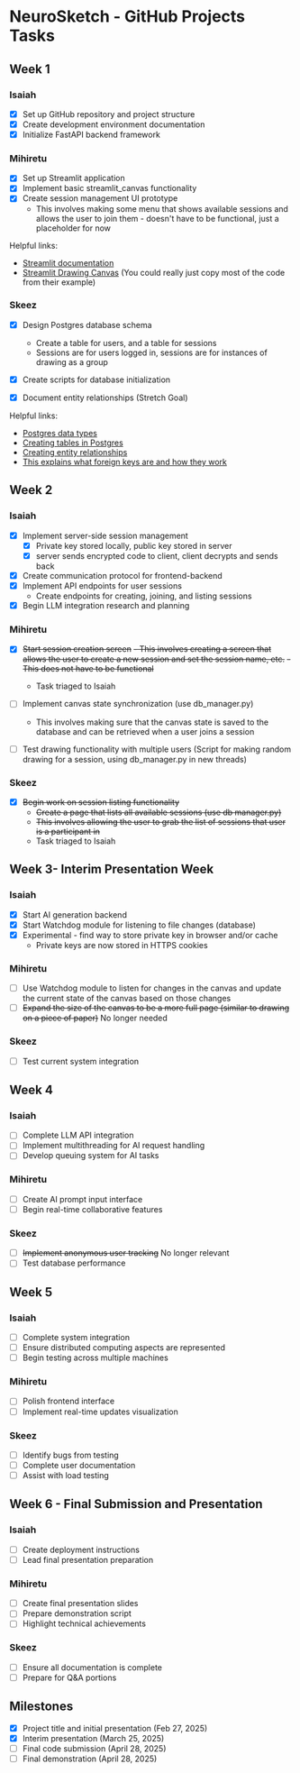 # NeuroSketch - GitHub Projects Tasks

## Week 1

### Isaiah
- [x] Set up GitHub repository and project structure
- [x] Create development environment documentation
- [x] Initialize FastAPI backend framework

### Mihiretu
- [x] Set up Streamlit application
- [x] Implement basic streamlit_canvas functionality
- [x] Create session management UI prototype
    - This involves making some menu that shows available sessions and allows the user to join them - doesn't have to be functional, just a placeholder for now

Helpful links:
- [Streamlit documentation](https://docs.streamlit.io/en/stable/)
- [Streamlit Drawing Canvas](https://github.com/andfanilo/streamlit-drawable-canvas) (You could really just copy most of the code from their example)

### Skeez
- [x] Design Postgres database schema
    - Create a table for users, and a table for sessions
    - Sessions are for users logged in, sessions are for instances of drawing as a group
- [x] Create scripts for database initialization
- [x] Document entity relationships (Stretch Goal)


Helpful links:
- [Postgres data types](https://medium.com/yavar/postgresql-data-types-f63948e143b6)
- [Creating tables in Postgres](https://python.plainenglish.io/demystifying-database-interactions-with-psycopg3-a-practical-guide-54f60d268211)
- [Creating entity relationships](https://hasura.io/learn/database/postgresql/core-concepts/6-postgresql-relationships/)
- [This explains what foreign keys are and how they work](https://medium.com/the-table-sql-and-devtalk/how-to-use-a-foreign-key-referring-to-the-source-table-in-postgres-170cdb98f948)

## Week 2

### Isaiah
- [x] Implement server-side session management
    - [x] Private key stored locally, public key stored in server
    - [x] server sends encrypted code to client, client decrypts and sends back
- [x] Create communication protocol for frontend-backend
- [x] Implement API endpoints for user sessions
    - Create endpoints for creating, joining, and listing sessions
- [x] Begin LLM integration research and planning
### Mihiretu

- [x] ~~Start session creation screen~~
    ~~- This involves creating a screen that allows the user to create a new session and set the session name, etc.~~
    ~~- This does not have to be functional~~
    
    -  Task triaged to Isaiah
- [ ] Implement canvas state synchronization (use db_manager.py)
    - This involves making sure that the canvas state is saved to the database and can be retrieved when a user joins a session
- [ ] Test drawing functionality with multiple users (Script for making random drawing for a session, using db_manager.py in new threads)

### Skeez
- [x] ~~Begin work on session listing functionality~~
    - ~~Create a page that lists all available sessions (use db manager.py)~~
    - ~~This involves allowing the user to grab the list of sessions that user is a participant in~~
    - Task triaged to Isaiah

## Week 3- Interim Presentation Week

### Isaiah
- [x] Start AI generation backend
- [x] Start Watchdog module for listening to file changes (database)
- [x] Experimental - find way to store private key in browser and/or cache
   - Private keys are now stored in HTTPS cookies

### Mihiretu
- [ ] Use Watchdog module to listen for changes in the canvas and update the current state of the canvas based on those changes
- [ ] ~~Expand the size of the canvas to be a more full page (similar to drawing on a piece of paper)~~ No longer needed

### Skeez
- [ ] Test current system integration

## Week 4

### Isaiah
- [ ] Complete LLM API integration
- [ ] Implement multithreading for AI request handling
- [ ] Develop queuing system for AI tasks

### Mihiretu
- [ ] Create AI prompt input interface
- [ ] Begin real-time collaborative features

### Skeez
- [ ] ~~Implement anonymous user tracking~~ No longer relevant
- [ ] Test database performance

## Week 5

### Isaiah
- [ ] Complete system integration
- [ ] Ensure distributed computing aspects are represented
- [ ] Begin testing across multiple machines

### Mihiretu
- [ ] Polish frontend interface
- [ ] Implement real-time updates visualization

### Skeez
- [ ] Identify bugs from testing
- [ ] Complete user documentation
- [ ] Assist with load testing

## Week 6 - Final Submission and Presentation

### Isaiah
- [ ] Create deployment instructions
- [ ] Lead final presentation preparation

### Mihiretu
- [ ] Create final presentation slides
- [ ] Prepare demonstration script
- [ ] Highlight technical achievements

### Skeez
- [ ] Ensure all documentation is complete
- [ ] Prepare for Q&A portions

## Milestones
- [x] Project title and initial presentation (Feb 27, 2025)
- [x] Interim presentation (March 25, 2025)
- [ ] Final code submission (April 28, 2025)
- [ ] Final demonstration (April 28, 2025)
